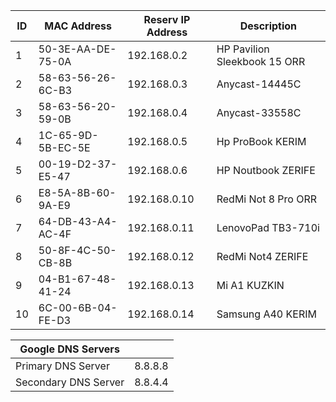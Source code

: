 | ID  | MAC Address | Reserv IP Address | Description |
| --- | --- | --- | --- |
| 1   | 50-3E-AA-DE-75-0A | 192.168.0.2 | HP Pavilion Sleekbook 15 ORR|
| 2   | 58-63-56-26-6C-B3 | 192.168.0.3 | Anycast-14445C |
| 3   | 58-63-56-20-59-0B | 192.168.0.4 | Anycast-33558C |
| 4   |1C-65-9D-5B-EC-5E|192.168.0.5|Hp ProBook KERIM|
| 5   |00-19-D2-37-E5-47|192.168.0.6|HP Noutbook ZERIFE|
| 6   | E8-5A-8B-60-9A-E9 | 192.168.0.10 | RedMi Not 8 Pro ORR |
| 7   |64-DB-43-A4-AC-4F| 192.168.0.11 |LenovoPad TB3-710i|
| 8   | 50-8F-4C-50-CB-8B | 192.168.0.12 | RedMi Not4 ZERIFE |
| 9    |04-B1-67-48-41-24| 192.168.0.13|Mi A1 KUZKIN|
| 10   |6C-00-6B-04-FE-D3|192.168.0.14|Samsung A40 KERIM|

| Google DNS Servers |     |
| --- | --- |
| Primary DNS Server | 8.8.8.8 |
| Secondary DNS Server | 8.8.4.4 |
